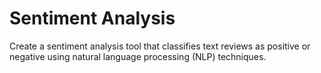# Sentiment Analysis
Create a sentiment analysis tool that classifies text reviews as positive or negative using natural language processing (NLP) techniques. 
